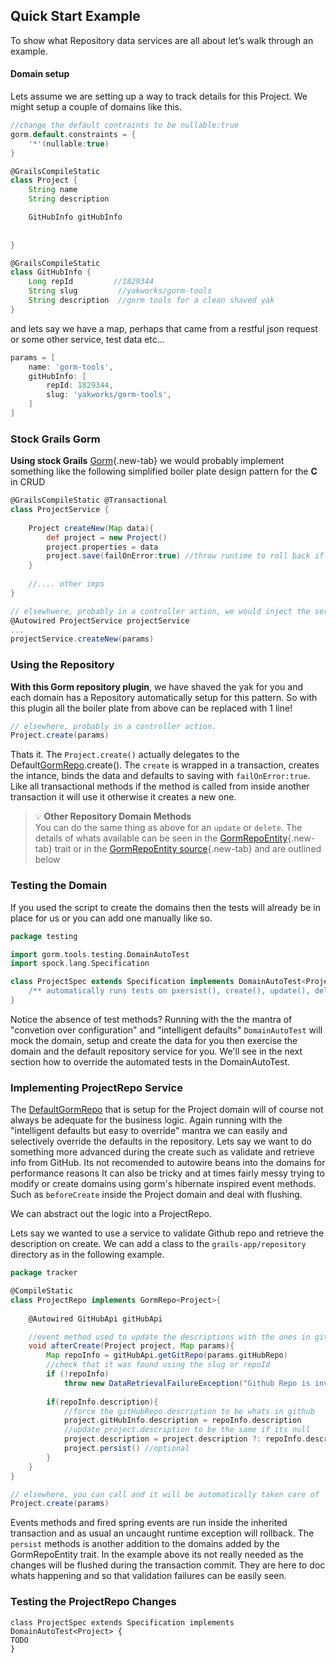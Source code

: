 
## Quick Start Example

To show what Repository data services are all about let’s walk through an example.

#### Domain setup

Lets assume we are setting up a way to track details for this Project. We might setup a couple of domains like this. 

```groovy
//change the default contraints to be nullable:true
gorm.default.constraints = {
    '*'(nullable:true)
}

@GrailsCompileStatic
class Project {
    String name
    String description

    GitHubInfo gitHubInfo 
    
      
}

@GrailsCompileStatic
class GitHubInfo {
    Long repId         //1829344
    String slug         //yakworks/gorm-tools
    String description  //gorm tools for a clean shaved yak
}
```

and lets say we have a map, perhaps that came from a restful json request or some other service, test data etc...

```groovy
params = [
    name: 'gorm-tools',
    gitHubInfo: [
        repId: 1829344,
        slug: 'yakworks/gorm-tools',
    ]
]
```

### Stock Grails Gorm

**Using stock Grails** [Gorm][]{.new-tab} we would probably implement something like the following 
simplified boiler plate design pattern for the **C** in CRUD

```groovy
@GrailsCompileStatic @Transactional
class ProjectService {
    
    Project createNew(Map data){
        def project = new Project()
        project.properties = data
        project.save(failOnError:true) //throw runtime to roll back if error
    }
    
    //.... other imps
}

// elsewhwere, probably in a controller action, we would inject the service and use it to save
@Autowired ProjectService projectService
...
projectService.createNew(params)

```

### Using the Repository

**With this Gorm repository plugin**, we have shaved the yak for you and each domain has a Repository automatically 
setup for this pattern. So with this plugin all the boiler plate from above can be replaced with 1 line!

```groovy
// elsewhere, probably in a controller action. 
Project.create(params)
```

Thats it. The `Project.create()` actually delegates to the Default[GormRepo][].create(). The `create` is wrapped in a transaction, creates the intance,
binds the data and defaults to saving with `failOnError:true`. 
Like all transactional methods if the method is called from inside another transaction it will use it
otherwise it creates a new one. 

> :bulb: **Other Repository Domain Methods**  
> You can do the same thing as above for an `update` or `delete`. 
> The details of whats available can be seen in the [GormRepoEntity]{.new-tab} trait or in the [GormRepoEntity source]{.new-tab} and are outlined below

### Testing the Domain

If you used the script to create the domains then the tests will already be in place for us or you can add one manually like so.

```groovy
package testing

import gorm.tools.testing.DomainAutoTest
import spock.lang.Specification

class ProjectSpec extends Specification implements DomainAutoTest<Project> {
    /** automatically runs tests on pxersist(), create(), update(), delete().*/
}
```

Notice the absence of test methods? Running with the the mantra of "convetion over configuration" and "intelligent defaults"
`DomainAutoTest` will mock the domain, setup and create the data for you then exercise the domain and the default repository service for you.
We'll see in the next section how to override the automated tests in the DomainAutoTest. 

### Implementing ProjectRepo Service 

The [DefaultGormRepo] that is setup for the Project domain will of course not always be adequate for the business logic.
Again running with the "intelligent defaults but easy to override" mantra we can easily and selectively override the defaults in the repository. 
Lets say we want to do something more advanced during the create such as validate and retrieve info from GitHub. 
Its not recomended to autowire beans into the domains for performance reasons
It can also be tricky and at times fairly messy trying to modify or create domains using gorm's hibernate inspired event methods.
Such as `beforeCreate` inside the Project domain and deal with flushing.

We can abstract out the logic into a ProjectRepo. 

Lets say we wanted to use a service to validate Github repo and retrieve the description on create.
We can add a class to the `grails-app/repository` directory as in the following example.

```groovy
package tracker

@CompileStatic
class ProjectRepo implements GormRepo<Project>{
    
    @Autowired GitHubApi gitHubApi

    //event method used to update the descriptions with the ones in github
    void afterCreate(Project project, Map params){
        Map repoInfo = gitHubApi.getGitRepo(params.gitHubRepo)
        //check that it was found using the slug or repoId
        if (!repoInfo) 
            throw new DataRetrievalFailureException("Github Repo is invalid for ${params.gitHubInfo}")
        
        if(repoInfo.description){
            //force the gitHubRepo.description to be whats in github
            project.gitHubInfo.description = repoInfo.description
            //update project.description to be the same if its null
            project.description = project.description ?: repoInfo.description
            project.persist() //optional
        }
    }
}

// elsewhere, you can call and it will be automatically taken care of
Project.create(params)

```

Events methods and fired spring events are run inside the inherited transaction and as usual an uncaught runtime exception will rollback.
The `persist` methods is another addition to the domains added by the GormRepoEntity trait. In the example above its not really needed as 
the changes will be flushed during the transaction commit. They are here to doc whats happening 
and so that validation failures can be easily seen.

### Testing the ProjectRepo Changes

```
class ProjectSpec extends Specification implements DomainAutoTest<Project> {
TODO
}
```


[RepositoryApi]: https://yakworks.github.io/gorm-tools/api/gorm/tools/repository/RepositoryApi.html
[GormRepo]: https://yakworks.github.io/gorm-tools/api/gorm/tools/repository/GormRepo.html
[GormRepo source]: https://github.com/yakworks/gorm-tools/blob/master/plugin/src/main/groovy/gorm/tools/repository/GormRepo.groovy
[DefaultGormRepo]: https://yakworks.github.io/gorm-tools/api/gorm/tools/repository/DefaultGormRepo.html
[GormRepoEntity]: https://yakworks.github.io/gorm-tools/api/gorm/tools/repository/GormRepoEntity.html
[GormRepoEntity source]: https://github.com/yakworks/gorm-tools/blob/master/plugin/src/main/groovy/gorm/tools/repository/GormRepoEntity.groovy
[Gorm]: http://gorm.grails.org/latest/hibernate/manual/index.html
[DomainException]: https://github.com/yakworks/gorm-tools/blob/master/plugin/src/main/groovy/grails/plugin/repository/DomainException.groovy
[GormToolsTest]: https://github.com/yakworks/gorm-tools/blob/master/plugin/src/main/groovy/gorm/tools/testing/GormToolsTest.groovy
[GormToolsHibernateSpec]: https://github.com/yakworks/gorm-tools/blob/master/plugin/src/main/groovy/gorm/tools/testing/GormToolsHibernateSpec.groovy
